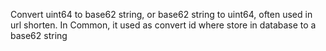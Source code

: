 Convert uint64 to base62 string, or base62 string to uint64,
often used in url shorten. In Common, it used as convert id
where store in database to a base62 string
